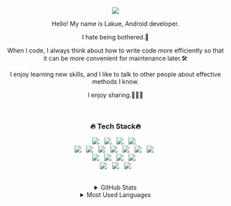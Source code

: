 <div align="center">
<br><br><br>
  
  <div align="center"><img src="https://capsule-render.vercel.app/api?type=waving&color=timeGradient&height=250&section=header&text=Lakue&fontSize=90&animation=twinkling&fontAlignY=40"/></div>
 
<p>Hello! My name is Lakue, Android developer.</p>
<p>I hate being bothered.🥱</p>
<p>When I code, I always think about how to write code more efficiently so that it can be more convenient for maintenance later.🛠</p>
<p>I enjoy learning new skills, and I like to talk to other people about effective methods I know.
<p>I enjoy sharing.🧑🏻‍💻</p>
  
<br>
  
<h3>🔥 Tech Stack🔥</h3>

<p>
  <img src="https://img.shields.io/badge/Android-1572B6?style=flat&logo=android&logoColor=3DDC84"/>&nbsp;&nbsp;
  <img src="https://img.shields.io/badge/Java-AA9D00?style=flat&logo=java&logoColor=007396"/>&nbsp;&nbsp;
  <img src="https://img.shields.io/badge/Kotlin-80BF71?style=flat&logo=kotlin&logoColor=7F52FF"/>&nbsp;&nbsp;
  <img src="https://img.shields.io/badge/Firebase-D1B100?style=flat&logo=firebase&logoColor=FFCA28"/>&nbsp;&nbsp;
  <br>
  <img src="https://img.shields.io/badge/Retrofit-green?style=flat"/>&nbsp;&nbsp;
  <img src="https://img.shields.io/badge/Coroutine-40B5D8?style=flat"/>&nbsp;&nbsp;
  <img src="https://img.shields.io/badge/MVVM-349595?style=flat8"/>&nbsp;&nbsp;
  <img src="https://img.shields.io/badge/MVP-5B42E5?style=flat"/>&nbsp;&nbsp;
  <img src="https://img.shields.io/badge/Room-D1B100?style=flat"/>&nbsp;&nbsp;
  <img src="https://img.shields.io/badge/Hilt-815F1E?style=flat"/>&nbsp;&nbsp;
  <img src="https://img.shields.io/badge/Data Binding-408296?style=flat"/>&nbsp;&nbsp;
  <br>
  <img src="https://img.shields.io/badge/GitKraken-00324D?style=flat&logo=GitKraken&logoColor=179287"/>&nbsp;&nbsp;
  <img src="https://img.shields.io/badge/GitHub-gray?style=flat&logo=GitHub&logoColor=black"/>&nbsp;&nbsp;
  <img src="https://img.shields.io/badge/Git-blue?style=flat&logo=Git&logoColor=F05032"/>&nbsp;&nbsp;
  <img src="https://img.shields.io/badge/Bitbucket-F7DF1E?style=flat&logo=Bitbucket&logoColor=0052CC"/>&nbsp;&nbsp;
  <br>
  <img src="https://img.shields.io/badge/Google Ads-green?style=flat&logo=GoogleAds&logoColor=#4285F4"/>&nbsp;&nbsp;
  <img src="https://img.shields.io/badge/Google AdSense-F7DF1E?style=flat&logo=GoogleAdSense&logoColor=#4285F4"/>&nbsp;&nbsp;
  <img src="https://img.shields.io/badge/Google Analytics-0769AD?style=flat&logo=GoogleAnalytics&logoColor=#E37400"/>
</p>

<br>

<details>
  <summary>GitHub Stats</summary>
  <img align="left" alt="Fernando's GitHub Stats" src="https://github-readme-stats.vercel.app/api?username=Lakue119&show_icons=true&hide_border=true&theme=tokyonight" />
</details>
  
<details>
  <summary>Most Used Languages</summary>
  <img align="left" alt="Fernando's GitHub Top Languages" src="https://github-readme-stats.vercel.app/api/top-langs/?username=Lakue119&hide_border=true&theme=tokyonight" />
</details>
  
<!--
**lakue119/Lakue119** is a ✨ _special_ ✨ repository because its `README.md` (this file) appears on your GitHub profile.

[![Typing SVG](https://readme-typing-svg.herokuapp.com?font=Oleo+Script&color=40B5D8&size=35&center=true&vCenter=true&width=404&height=53&lines=%E3%80%80%E3%80%80Hi+there%2C+I'm+Lakue.+%E3%80%80%E3%80%80)](https://git.io/typing-svg)

<details>
  <summary>GitHub Stats</summary>
  <img align="left" alt="Fernando's GitHub Stats" src="https://github-readme-stats.vercel.app/api?username=Lakue119&show_icons=true&hide_border=true" />
</details>
<details>
  <summary>Most Used Languages</summary>
  <img align="left" alt="Fernando's GitHub Top Languages" src="https://github-readme-stats.vercel.app/api/top-langs/?username=Lakue119&hide_border=true" />
</details>

Here are some ideas to get you started:

- 🔭 I’m currently working on ...
- 🌱 I’m currently learning ...
- 👯 I’m looking to collaborate on ...
- 🤔 I’m looking for help with ...
- 💬 Ask me about ...
- 📫 How to reach me: ...
- 😄 Pronouns: ...
- ⚡ Fun fact: ...
-->
